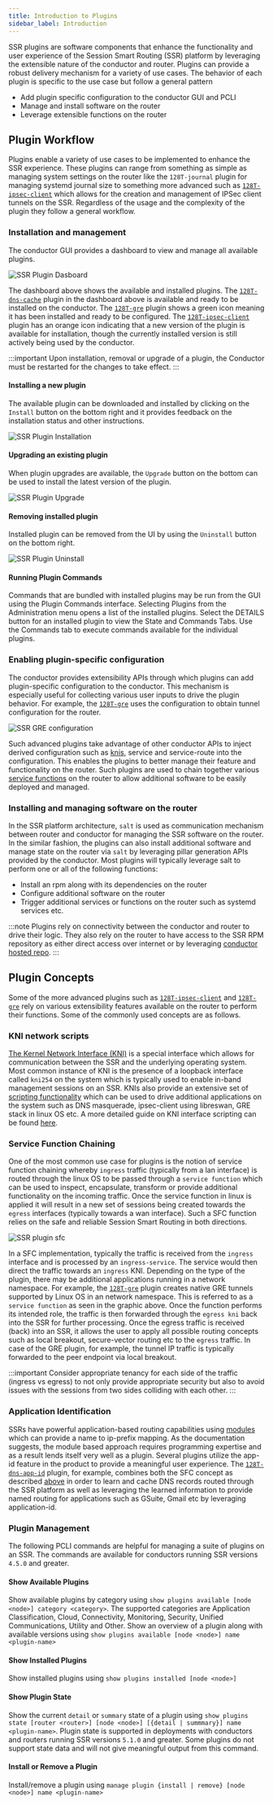 ```yaml
---
title: Introduction to Plugins
sidebar_label: Introduction
---
```


SSR plugins are software components that enhance the functionality and user experience of the Session Smart Routing (SSR) platform by leveraging the extensible nature of the conductor and router. Plugins can provide a robust delivery mechanism for a variety of use cases. The behavior of each plugin is specific to the use case but follow a general pattern

* Add plugin specific configuration to the conductor GUI and PCLI
* Manage and install software on the router
* Leverage extensible functions on the router


## Plugin Workflow
Plugins enable a variety of use cases to be implemented to enhance the SSR experience. These plugins can range from something as simple as managing system settings on the router like the `128T-journal` plugin for managing systemd journal size to something more advanced such as [`128T-ipsec-client`](plugin_ipsec_client.md) which allows for the creation and management of IPSec client tunnels on the SSR. Regardless of the usage and the complexity of the plugin they follow a general workflow.

### Installation and management
The conductor GUI provides a dashboard to view and manage all available plugins.

![SSR Plugin Dasboard](/img/plugins_dashboard.png)

The dashboard above shows the available and installed plugins. The [`128T-dns-cache`](plugin_dns_cache.md) plugin in the dashboard above is available and ready to be installed on the conductor. The [`128T-gre`](plugin_gre.md) plugin shows a green icon meaning it has been installed and ready to be configured. The [`128T-ipsec-client`](plugin_ipsec_client.md) plugin has an orange icon indicating that a new version of the plugin is available for installation, though the currently installed version is still actively being used by the conductor.

:::important
Upon installation, removal or upgrade of a plugin, the Conductor must be restarted for the changes to take effect.
:::

#### Installing a new plugin
The available plugin can be downloaded and installed by clicking on the `Install` button on the bottom right and it provides feedback on the installation status and other instructions.

![SSR Plugin Installation](/img/plugin_install.gif)

#### Upgrading an existing plugin
When plugin upgrades are available, the `Upgrade` button on the bottom can be used to install the latest version of the plugin.

![SSR Plugin Upgrade](/img/plugin_upgrade.gif)


#### Removing installed plugin
Installed plugin can be removed from the UI by using the `Uninstall` button on the bottom right.

![SSR Plugin Uninstall](/img/plugin_uninstall.gif)

#### Running Plugin Commands
Commands that are bundled with installed plugins may be run from the GUI using the Plugin Commands interface. Selecting Plugins from the Administration menu opens a list of the installed plugins. Select the DETAILS button for an installed plugin to view the State and Commands Tabs. Use the Commands tab to execute commands available for the individual plugins. 

### Enabling plugin-specific configuration
The conductor provides extensibility APIs through which plugins can add plugin-specific configuration to the conductor. This mechanism is especially useful for collecting various user inputs to drive the plugin behavior. For example, the [`128T-gre`](plugin_gre.md) uses the configuration to obtain tunnel configuration for the router.

![SSR GRE configuration](/img/plugin_gre_config.gif)

Such advanced plugins take advantage of other conductor APIs to inject derived configuration such as [knis](#kni-network-scripts), service and service-route into the configuration. This enables the plugins to better manage their feature and functionality on the router.  Such plugins are used to chain together various [service functions](#service-function-chaining) on the router to allow additional software to be easily deployed and managed.

### Installing and managing software on the router
In the SSR platform architecture, `salt` is used as communication mechanism between router and conductor for managing the SSR software on the router. In the similar fashion, the plugins can also install additional software and manage state on the router via `salt` by leveraging pillar generation APIs provided by the conductor. Most plugins will typically leverage salt to perform one or all of the following functions:

* Install an rpm along with its dependencies on the router
* Configure additional software on the router
* Trigger additional services or functions on the router such as systemd services etc.

:::note
Plugins rely on connectivity between the conductor and router to drive their logic. They also rely on the router to have access to the SSR RPM repository as either direct access over internet or by leveraging [conductor hosted repo](intro_upgrading.md#routers-with-restricted-internet-access).
:::

## Plugin Concepts
Some of the more advanced plugins such as [`128T-ipsec-client`](plugin_ipsec_client.md) and [`128T-gre`](plugin_gre.md) rely on various extensibility features available on the router to perform their functions. Some of the commonly used concepts are as follows.

### KNI network scripts
[The Kernel Network Interface (KNI)](https://doc.dpdk.org/guides/prog_guide/kernel_nic_interface.html) is a special interface which allows for communication between the SSR and the underlying operating system. Most common instance of KNI is the presence of a loopback interface called `kni254` on the system which is typically used to enable in-band management sessions on an SSR. KNIs also provide an extensive set of [scripting functionality](plugin_kni_namespace_scripts.md) which can be used to drive additional applications on the system such as DNS masquerade, ipsec-client using libreswan, GRE stack in linux OS etc. A more detailed guide on KNI interface scripting can be found [here](concepts_kni.md).

### Service Function Chaining
One of the most common use case for plugins is the notion of service function chaining whereby `ingress` traffic (typically from a lan interface) is routed through the linux OS to be passed through a `service function` which can be used to inspect, encapsulate, transform or provide additional functionality on the incoming traffic. Once the service function in linux is applied it will result in a new set of sessions being created towards the `egress` interfaces (typically towards a wan interface). Such a SFC function relies on the safe and reliable Session Smart Routing in both directions.

![SSR plugin sfc](/img/plugin_sfc.png)

In a SFC implementation, typically the traffic is received from the `ingress` interface and is processed by an `ingress-service`. The service would then direct the traffic towards an `ingress` KNI. Depending on the type of the plugin, there may be additional applications running in a network namespace. For example, the [`128T-gre`](plugin_gre.md) plugin creates native GRE tunnels supported by Linux OS in an network namespace. This is referred to as a `service function` as seen in the graphic above. Once the function performs its intended role, the traffic is then forwarded through the `egress kni` back into the SSR for further processing. Once the egress traffic is received (back) into an SSR, it allows the user to apply all possible routing concepts such as local breakout, secure-vector routing etc to the `egress` traffic. In case of the GRE plugin, for example, the tunnel IP traffic is typically forwarded to the peer endpoint via local breakout.

:::important
Consider appropriate tenancy for each side of the traffic (ingress vs egress) to not only provide appropriate security but also to avoid issues with the sessions from two sides colliding with each other.
:::

### Application Identification
SSRs have powerful application-based routing capabilities using [modules](concepts_appid.md#appid-using-modules) which can provide a name to ip-prefix mapping. As the documentation suggests, the module based approach requires programming expertise and as a result lends itself very well as a plugin. Several plugins utilize the app-id feature in the product to provide a meaningful user experience. The [`128T-dns-app-id`](plugin_dns_app_id.md) plugin, for example, combines both the SFC concept as described [above](#service-function-chaining) in order to learn and cache DNS records routed through the SSR platform as well as leveraging the learned information to provide named routing for applications such as GSuite, Gmail etc by leveraging application-id.

### Plugin Management
The following PCLI commands are helpful for managing a suite of plugins on an SSR. The commands are available for conductors running SSR versions `4.5.0` and greater.

#### Show Available Plugins
Show available plugins by category using `show plugins available [node <node>] category <category>`. The supported categories are Application Classification, Cloud, Connectivity, Monitoring, Security, Unified Communications, Utility and Other. Show an overview of a plugin along with available versions using `show plugins available [node <node>] name <plugin-name>`

#### Show Installed Plugins
Show installed plugins using `show plugins installed [node <node>]`

#### Show Plugin State
Show the current `detail` or `summary` state of a plugin using `show plugins state [router <router>] [node <node>] [{detail | summmary}] name <plugin-name>`. Plugin state is supported in deployments with conductors and routers running SSR versions `5.1.0` and greater. Some plugins do not support state data and will not give meaningful output from this command.

#### Install or Remove a Plugin
Install/remove a plugin using `manage plugin {install | remove} [node <node>] name <plugin-name>`
